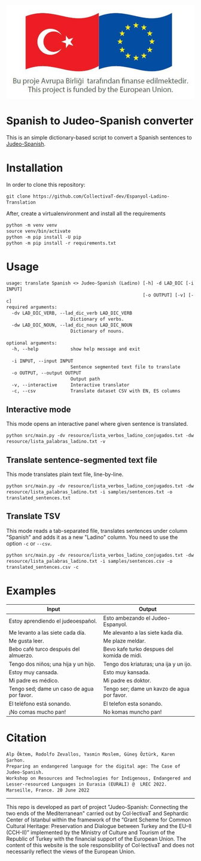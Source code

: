 <p align="center"><img src="https://raw.githubusercontent.com/CollectivaT-dev/Espanyol-Ladino-Translation/master/img/ab-tr.jpg"></p>

# Spanish to Judeo-Spanish converter

This is an simple dictionary-based script to convert a Spanish sentences to [Judeo-Spanish](https://en.wikipedia.org/wiki/Judaeo-Spanish). 

# Installation

In order to clone this repository:
```
git clone https://github.com/CollectivaT-dev/Espanyol-Ladino-Translation
```

After, create a virtualenvironment and install all the requirements
```
python -m venv venv
source venv/bin/activate
python -m pip install -U pip
python -m pip install -r requirements.txt
```

# Usage

```
usage: translate Spanish <> Judeo-Spanish (Ladino) [-h] -d LAD_DIC [-i INPUT]
                                                   [-o OUTPUT] [-v] [-c]
required arguments:
  -dv LAD_DIC_VERB, --lad_dic_verb LAD_DIC_VERB
                        Dictionary of verbs.
  -dw LAD_DIC_NOUN, --lad_dic_noun LAD_DIC_NOUN
                        Dictionary of nouns.

optional arguments:
  -h, --help            show help message and exit

  -i INPUT, --input INPUT
                        Sentence segmented text file to translate
  -o OUTPUT, --output OUTPUT
                        Output path
  -v, --interactive     Interactive translator
  -c, --csv             Translate dataset CSV with EN, ES columns
```

## Interactive mode

This mode opens an interactive panel where given sentence is translated. 

```
python src/main.py -dv resource/lista_verbos_ladino_conjugados.txt -dw resource/lista_palabras_ladino.txt -v
```

## Translate sentence-segmented text file

This mode translates plain text file, line-by-line.

```
python src/main.py -dv resource/lista_verbos_ladino_conjugados.txt -dw resource/lista_palabras_ladino.txt -i samples/sentences.txt -o translated_sentences.txt
```

## Translate TSV

This mode reads a tab-separated file, translates sentences under column "Spanish" and adds it as a new "Ladino" column. You need to use the option `-c` or `--csv`.

```
python src/main.py -dv resource/lista_verbos_ladino_conjugados.txt -dw resource/lista_palabras_ladino.txt -i samples/sentences.csv -o translated_sentences.csv -c
```

# Examples

Input | Output
 --- | ---
Estoy aprendiendo el judeoespañol. | Esto ambezando el Judeo-Espanyol.
Me levanto a las siete cada día. | Me alevanto a las siete kada dia.
Me gusta leer. | Me plaze meldar.
Bebo café turco después del almuerzo. | Bevo kafe turko despues del komida de midi.
Tengo dos niños; una hija y un hijo. | Tengo dos kriaturas; una ija y un ijo.
Estoy muy cansada. | Esto muy kansada.
Mi padre es médico. | Mi padre es doktor.
Tengo sed; dame un caso de agua por favor. | Tengo ser; dame un kavzo de agua por favor.
El teléfono está sonando. | El telefon esta sonando.
¡No comas mucho pan! | No komas muncho pan!

# Citation

```
Alp Öktem, Rodolfo Zevallos, Yasmin Moslem, Güneş Öztürk, Karen Şarhon. 
Preparing an endangered language for the digital age: The Case of Judeo-Spanish. 
Workshop on Resources and Technologies for Indigenous, Endangered and Lesser-resourced Languages in Eurasia (EURALI) @  LREC 2022. Marseille, France. 20 June 2022
```

---

This repo is developed as part of project "Judeo-Spanish: Connecting the two ends of the Mediterranean" carried out by Col·lectivaT and Sephardic Center of Istanbul within the framework of the “Grant Scheme for Common Cultural Heritage: Preservation and Dialogue between Turkey and the EU–II (CCH-II)” implemented by the Ministry of Culture and Tourism of the Republic of Turkey with the financial support of the European Union. The content of this website is the sole responsibility of Col·lectivaT and does not necessarily reflect the views of the European Union. 
